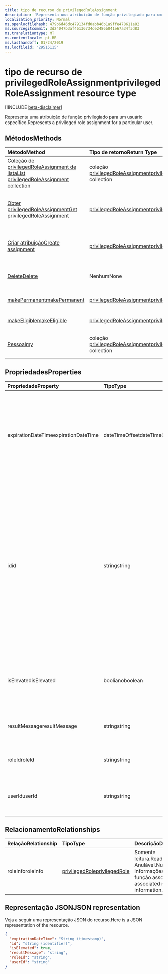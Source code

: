 ```yaml
---
title: tipo de recurso de privilegedRoleAssignment
description: 'Representa uma atribuição de função privilegiado para um usuário específico. '
localization_priority: Normal
ms.openlocfilehash: 479b6d46dc479134fd0abb46b1a9ffe478611a82
ms.sourcegitcommit: 3d24047b3af46136734de2486b041e67a34f3d83
ms.translationtype: MT
ms.contentlocale: pt-BR
ms.lasthandoff: 01/24/2019
ms.locfileid: "29515115"
---
```

# <a name="privilegedroleassignment-resource-type"></a><span data-ttu-id="79700-103">tipo de recurso de privilegedRoleAssignment</span><span class="sxs-lookup"><span data-stu-id="79700-103">privilegedRoleAssignment resource type</span></span>

[!INCLUDE [beta-disclaimer](../../includes/beta-disclaimer.md)]

<span data-ttu-id="79700-104">Representa uma atribuição de função privilegiado para um usuário específico.</span><span class="sxs-lookup"><span data-stu-id="79700-104">Represents a privileged role assignment for a particular user.</span></span> 


## <a name="methods"></a><span data-ttu-id="79700-105">Métodos</span><span class="sxs-lookup"><span data-stu-id="79700-105">Methods</span></span>

| <span data-ttu-id="79700-106">Método</span><span class="sxs-lookup"><span data-stu-id="79700-106">Method</span></span>           | <span data-ttu-id="79700-107">Tipo de retorno</span><span class="sxs-lookup"><span data-stu-id="79700-107">Return Type</span></span>    |<span data-ttu-id="79700-108">Descrição</span><span class="sxs-lookup"><span data-stu-id="79700-108">Description</span></span>|
|:---------------|:--------|:----------|
|[<span data-ttu-id="79700-109">Coleção de privilegedRoleAssignment de lista</span><span class="sxs-lookup"><span data-stu-id="79700-109">List privilegedRoleAssignment collection</span></span>](../api/privilegedroleassignment-list.md) | <span data-ttu-id="79700-110">coleção [privilegedRoleAssignment](privilegedroleassignment.md)</span><span class="sxs-lookup"><span data-stu-id="79700-110">[privilegedRoleAssignment](privilegedroleassignment.md) collection</span></span>|<span data-ttu-id="79700-111">Obtenha a coleção de objetos privilegedRoleAssignment.</span><span class="sxs-lookup"><span data-stu-id="79700-111">Get the collection of privilegedRoleAssignment objects.</span></span>|
|[<span data-ttu-id="79700-112">Obter privilegedRoleAssignment</span><span class="sxs-lookup"><span data-stu-id="79700-112">Get privilegedRoleAssignment</span></span>](../api/privilegedroleassignment-get.md) | [<span data-ttu-id="79700-113">privilegedRoleAssignment</span><span class="sxs-lookup"><span data-stu-id="79700-113">privilegedRoleAssignment</span></span>](privilegedroleassignment.md) |<span data-ttu-id="79700-114">Leia as propriedades e os relacionamentos do objeto privilegedRoleAssignment.</span><span class="sxs-lookup"><span data-stu-id="79700-114">Read properties and relationships of privilegedRoleAssignment object.</span></span>|
|[<span data-ttu-id="79700-115">Criar atribuição</span><span class="sxs-lookup"><span data-stu-id="79700-115">Create assignment</span></span>](../api/privilegedroleassignment-post-privilegedroleassignments.md) |[<span data-ttu-id="79700-116">privilegedRoleAssignment</span><span class="sxs-lookup"><span data-stu-id="79700-116">privilegedRoleAssignment</span></span>](privilegedroleassignment.md)| <span data-ttu-id="79700-117">Crie uma nova atribuição de lançamento para a coleção assignments.</span><span class="sxs-lookup"><span data-stu-id="79700-117">Create a new assignment by posting to the assignments collection.</span></span>|
|[<span data-ttu-id="79700-118">Delete</span><span class="sxs-lookup"><span data-stu-id="79700-118">Delete</span></span>](../api/privilegedroleassignment-delete.md) | <span data-ttu-id="79700-119">Nenhum</span><span class="sxs-lookup"><span data-stu-id="79700-119">None</span></span> |<span data-ttu-id="79700-120">Exclua objeto privilegedRoleAssignment.</span><span class="sxs-lookup"><span data-stu-id="79700-120">Delete privilegedRoleAssignment object.</span></span> |
|[<span data-ttu-id="79700-121">makePermanent</span><span class="sxs-lookup"><span data-stu-id="79700-121">makePermanent</span></span>](../api/privilegedroleassignment-makepermanent.md)|[<span data-ttu-id="79700-122">privilegedRoleAssignment</span><span class="sxs-lookup"><span data-stu-id="79700-122">privilegedRoleAssignment</span></span>](privilegedroleassignment.md)|<span data-ttu-id="79700-123">Fazer a atribuição de função como permanente.</span><span class="sxs-lookup"><span data-stu-id="79700-123">Make the role assignment as permanent.</span></span>|
|[<span data-ttu-id="79700-124">makeEligible</span><span class="sxs-lookup"><span data-stu-id="79700-124">makeEligible</span></span>](../api/privilegedroleassignment-makeeligible.md)|[<span data-ttu-id="79700-125">privilegedRoleAssignment</span><span class="sxs-lookup"><span data-stu-id="79700-125">privilegedRoleAssignment</span></span>](privilegedroleassignment.md)|<span data-ttu-id="79700-126">Fazer a atribuição de função como qualificado.</span><span class="sxs-lookup"><span data-stu-id="79700-126">Make the role assignment as eligible.</span></span>|
|[<span data-ttu-id="79700-127">Pessoal</span><span class="sxs-lookup"><span data-stu-id="79700-127">my</span></span>](../api/privilegedroleassignment-my.md)|<span data-ttu-id="79700-128">coleção [privilegedRoleAssignment](privilegedroleassignment.md)</span><span class="sxs-lookup"><span data-stu-id="79700-128">[privilegedRoleAssignment](privilegedroleassignment.md) collection</span></span>|<span data-ttu-id="79700-129">Obtenha as atribuições de função privilegiado do usuário atual.</span><span class="sxs-lookup"><span data-stu-id="79700-129">Get the current user's privileged role assignments.</span></span>|

## <a name="properties"></a><span data-ttu-id="79700-130">Propriedades</span><span class="sxs-lookup"><span data-stu-id="79700-130">Properties</span></span>
| <span data-ttu-id="79700-131">Propriedade</span><span class="sxs-lookup"><span data-stu-id="79700-131">Property</span></span>     | <span data-ttu-id="79700-132">Tipo</span><span class="sxs-lookup"><span data-stu-id="79700-132">Type</span></span>   |<span data-ttu-id="79700-133">Descrição</span><span class="sxs-lookup"><span data-stu-id="79700-133">Description</span></span>|
|:---------------|:--------|:----------|
|<span data-ttu-id="79700-134">expirationDateTime</span><span class="sxs-lookup"><span data-stu-id="79700-134">expirationDateTime</span></span>|<span data-ttu-id="79700-135">dateTimeOffset</span><span class="sxs-lookup"><span data-stu-id="79700-135">dateTimeOffset</span></span>|<span data-ttu-id="79700-136">DateTime UTC quando a atribuição de função privilegiado temporário será expirada.</span><span class="sxs-lookup"><span data-stu-id="79700-136">The UTC DateTime when the temporary privileged role assignment will be expired.</span></span> <span data-ttu-id="79700-137">Para atribuição de função permanente, o valor é nulo.</span><span class="sxs-lookup"><span data-stu-id="79700-137">For permanent role assignment, the value is null.</span></span>|
|<span data-ttu-id="79700-138">id</span><span class="sxs-lookup"><span data-stu-id="79700-138">id</span></span>|<span data-ttu-id="79700-139">string</span><span class="sxs-lookup"><span data-stu-id="79700-139">string</span></span>| <span data-ttu-id="79700-140">O identificador exclusivo para a atribuição de função privilegiado.</span><span class="sxs-lookup"><span data-stu-id="79700-140">The unique identifier for the privileged role assignment.</span></span> <span data-ttu-id="79700-141">Somente leitura.</span><span class="sxs-lookup"><span data-stu-id="79700-141">Read-only.</span></span> <span data-ttu-id="79700-142">É no formato de 'userId_roleId', onde userId é a cadeia de caracteres do GUID para id de usuário do Windows Azure AD e roleId é a cadeia de caracteres do GUID para id de função de administrador do Azure.</span><span class="sxs-lookup"><span data-stu-id="79700-142">It is in the format of 'userId_roleId', where userId is the GUID string for Azure AD user id, and roleId is the GUID string for Azure administrator role id.</span></span>|
|<span data-ttu-id="79700-143">isElevated</span><span class="sxs-lookup"><span data-stu-id="79700-143">isElevated</span></span>|<span data-ttu-id="79700-144">booliano</span><span class="sxs-lookup"><span data-stu-id="79700-144">boolean</span></span>|<span data-ttu-id="79700-145">**true** se a atribuição de função é ativada.</span><span class="sxs-lookup"><span data-stu-id="79700-145">**true** if the role assignment is activated.</span></span> <span data-ttu-id="79700-146">**false** se a atribuição de função é desativada.</span><span class="sxs-lookup"><span data-stu-id="79700-146">**false** if the role assignment is deactivated.</span></span>|
|<span data-ttu-id="79700-147">resultMessage</span><span class="sxs-lookup"><span data-stu-id="79700-147">resultMessage</span></span>|<span data-ttu-id="79700-148">string</span><span class="sxs-lookup"><span data-stu-id="79700-148">string</span></span>|<span data-ttu-id="79700-149">Mensagem de resultado definido pelo serviço.</span><span class="sxs-lookup"><span data-stu-id="79700-149">Result message set by the service.</span></span>|
|<span data-ttu-id="79700-150">roleId</span><span class="sxs-lookup"><span data-stu-id="79700-150">roleId</span></span>|<span data-ttu-id="79700-151">string</span><span class="sxs-lookup"><span data-stu-id="79700-151">string</span></span>|<span data-ttu-id="79700-152">identificador de função</span><span class="sxs-lookup"><span data-stu-id="79700-152">Role identifier.</span></span> <span data-ttu-id="79700-153">No formato de cadeia de caracteres GUID.</span><span class="sxs-lookup"><span data-stu-id="79700-153">In GUID string format.</span></span>|
|<span data-ttu-id="79700-154">userId</span><span class="sxs-lookup"><span data-stu-id="79700-154">userId</span></span>|<span data-ttu-id="79700-155">string</span><span class="sxs-lookup"><span data-stu-id="79700-155">string</span></span>|<span data-ttu-id="79700-156">Identificador de usuário.</span><span class="sxs-lookup"><span data-stu-id="79700-156">User identifier.</span></span> <span data-ttu-id="79700-157">No formato de cadeia de caracteres GUID.</span><span class="sxs-lookup"><span data-stu-id="79700-157">In GUID string format.</span></span>|

## <a name="relationships"></a><span data-ttu-id="79700-158">Relacionamento</span><span class="sxs-lookup"><span data-stu-id="79700-158">Relationships</span></span>
| <span data-ttu-id="79700-159">Relação</span><span class="sxs-lookup"><span data-stu-id="79700-159">Relationship</span></span> | <span data-ttu-id="79700-160">Tipo</span><span class="sxs-lookup"><span data-stu-id="79700-160">Type</span></span>   |<span data-ttu-id="79700-161">Descrição</span><span class="sxs-lookup"><span data-stu-id="79700-161">Description</span></span>|
|:---------------|:--------|:----------|
|<span data-ttu-id="79700-162">roleInfo</span><span class="sxs-lookup"><span data-stu-id="79700-162">roleInfo</span></span>|[<span data-ttu-id="79700-163">privilegedRole</span><span class="sxs-lookup"><span data-stu-id="79700-163">privilegedRole</span></span>](privilegedrole.md)| <span data-ttu-id="79700-164">Somente leitura.</span><span class="sxs-lookup"><span data-stu-id="79700-164">Read-only.</span></span> <span data-ttu-id="79700-165">Anulável.</span><span class="sxs-lookup"><span data-stu-id="79700-165">Nullable.</span></span> <span data-ttu-id="79700-166">As informações de função associada.</span><span class="sxs-lookup"><span data-stu-id="79700-166">The associated role information.</span></span>|

## <a name="json-representation"></a><span data-ttu-id="79700-167">Representação JSON</span><span class="sxs-lookup"><span data-stu-id="79700-167">JSON representation</span></span>

<span data-ttu-id="79700-168">Veja a seguir uma representação JSON do recurso.</span><span class="sxs-lookup"><span data-stu-id="79700-168">Here is a JSON representation of the resource.</span></span>

<!-- {
  "blockType": "resource",
  "optionalProperties": [

  ],
  "@odata.type": "microsoft.graph.privilegedRoleAssignment"
}-->

```json
{
  "expirationDateTime": "String (timestamp)",
  "id": "string (identifier)",
  "isElevated": true,
  "resultMessage": "string",
  "roleId": "string",
  "userId": "string"
}

```

<!-- uuid: 8fcb5dbc-d5aa-4681-8e31-b001d5168d79
2015-10-25 14:57:30 UTC -->
<!--
{
  "type": "#page.annotation",
  "description": "privilegedRoleAssignment resource",
  "keywords": "",
  "section": "documentation",
  "tocPath": "",
  "suppressions": [
    "Error: /api-reference/beta/resources/privilegedroleassignment.md:\r\n      Exception processing links.\r\n    System.ArgumentException: Link Definition was null. Link text: !INCLUDE [beta-disclaimer](../../includes/beta-disclaimer.md)\r\n      at ApiDoctor.Validation.DocFile.get_LinkDestinations()\r\n      at ApiDoctor.Validation.DocSet.ValidateLinks(Boolean includeWarnings, String[] relativePathForFiles, IssueLogger issues, Boolean requireFilenameCaseMatch, Boolean printOrphanedFiles)"
  ]
}
-->
